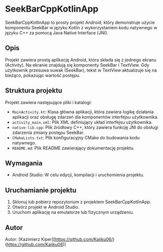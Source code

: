 # SeekBarCppKotlinApp

SeekBarCppKotlinApp to prosty projekt Android, który demonstruje użycie komponentu SeekBar w języku Kotlin z wykorzystaniem kodu natywnego w języku C++ za pomocą Java Native Interface (JNI).

## Opis

Projekt zawiera prostą aplikację Android, która składa się z jednego ekranu (Activity). Na ekranie znajdują się komponenty SeekBar i TextView. Gdy użytkownik przesuwa suwak (SeekBar), tekst w TextView aktualizuje się na bieżąco, pokazując wartość postępu.

## Struktura projektu

Projekt zawiera następujące pliki i katalogi:

- `MainActivity.kt`: Klasa główna aplikacji, która zawiera logikę działania aplikacji oraz obsługę zdarzeń dla komponentów interfejsu użytkownika.
- `activity_main.xml`: Plik XML definiujący układ interfejsu użytkownika.
- `native-lib.cpp`: Plik źródłowy C++, który zawiera funkcję JNI do obsługi zdarzenia zmiany postępu SeekBar.
- `CMakeLists.txt`: Plik konfiguracyjny CMake do budowania kodu natywnego.
- `README.md`: Plik README zawierający dokumentację projektu.

## Wymagania

- Android Studio: W celu edycji, kompilacji i uruchomienia projektu.

## Uruchamianie projektu

1. Sklonuj lub pobierz repozytorium z projektem SeekBarCppKotlinApp.
2. Otwórz projekt w Android Studio.
3. Uruchom aplikację na emulatorze lub fizycznym urządzeniu.

## Autor

Autor: [Kazimierz Kiper][https://github.com/Kajiku06/)(https://github.com/Kajiku06))
